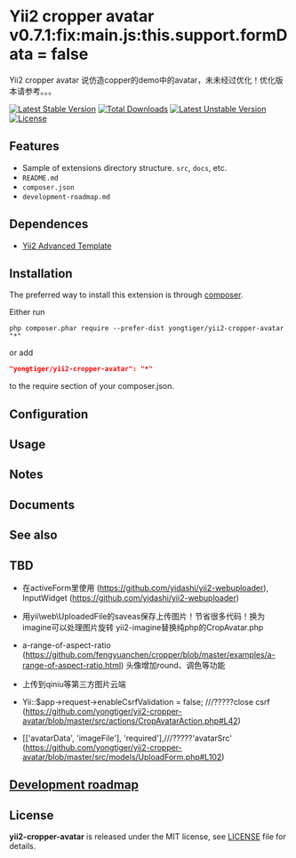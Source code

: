 # Yii2 cropper avatar v0.7.1:fix:main.js:this.support.formData = false

Yii2 cropper avatar 说仿造copper的demo中的avatar，未未经过优化！优化版本请参考。。。

[![Latest Stable Version](https://poser.pugx.org/yongtiger/yii2-cropper-avatar/v/stable)](https://packagist.org/packages/yongtiger/yii2-cropper-avatar)
[![Total Downloads](https://poser.pugx.org/yongtiger/yii2-cropper-avatar/downloads)](https://packagist.org/packages/yongtiger/yii2-cropper-avatar) 
[![Latest Unstable Version](https://poser.pugx.org/yongtiger/yii2-cropper-avatar/v/unstable)](https://packagist.org/packages/yongtiger/yii2-cropper-avatar)
[![License](https://poser.pugx.org/yongtiger/yii2-cropper-avatar/license)](https://packagist.org/packages/yongtiger/yii2-cropper-avatar)


## Features

* Sample of extensions directory structure. `src`, `docs`, etc.
* `README.md`
* `composer.json`
* `development-roadmap.md`

## Dependences

* [Yii2 Advanced Template](https://github.com/yiisoft/yii2-app-advanced)


## Installation   

The preferred way to install this extension is through [composer](http://getcomposer.org/download/).

Either run

```
php composer.phar require --prefer-dist yongtiger/yii2-cropper-avatar "*"
```

or add

```json
"yongtiger/yii2-cropper-avatar": "*"
```

to the require section of your composer.json.


## Configuration


## Usage


## Notes


## Documents


## See also


## TBD
* 在activeForm里使用 (https://github.com/yidashi/yii2-webuploader), InputWidget (https://github.com/yidashi/yii2-webuploader)
* 用yii\web\UploadedFile的saveas保存上传图片！节省很多代码！换为imagine可以处理图片旋转
yii2-imagine替换纯php的CropAvatar.php
* a-range-of-aspect-ratio (https://github.com/fengyuanchen/cropper/blob/master/examples/a-range-of-aspect-ratio.html)
头像增加round、调色等功能
* 上传到qiniu等第三方图片云端

* Yii::$app->request->enableCsrfValidation = false;    ///?????close csrf (https://github.com/yongtiger/yii2-cropper-avatar/blob/master/src/actions/CropAvatarAction.php#L42)
* [['avatarData', 'imageFile'], 'required'],///?????'avatarSrc' (https://github.com/yongtiger/yii2-cropper-avatar/blob/master/src/models/UploadForm.php#L102)




## [Development roadmap](doc/development-roadmap.md)


## License 
**yii2-cropper-avatar** is released under the MIT license, see [LICENSE](https://opensource.org/licenses/MIT) file for details.